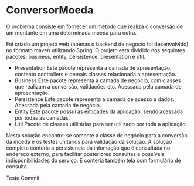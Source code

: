 # ConversorMoeda

O problema consiste em fornecer um método que realiza o conversão de um montante em uma determinada moeda para outra.

Foi criado um projeto web (apenas o backend de negócio foi desenvolvido) no formato maven utilizando Spring.
O projeto está dividido nos seguintes pacotes: business, entity, persistence, presentation e util.
- Presentation
  Este pacote representa a camada de apresentação, contento controllers e demais classes relacionada a apresentação.
- Business
  Este pacote representa a camada de negócio, com classes que realizam a conversão, validações etc. Acessada pela camada de apresentação.
- Persistence
  Este pacote representa a camada de acesso a dados. Acessada pela camada de negócio.
- Entity
  Este pacote possui as entidades da aplicação, sendo acessada por todas as camadas.
- Util
  Pacote de classes utilitárias para ser utilizado por toda a aplicação.

Nesta solução encontre-se somente a classe de negócio para a conversão da moeda e os testes unitários para validação da solução. A solução  completa conteria a persistencia da infomação que é consultada no endereço externo, para facilitar posteriores consultas e possíveis indisponibilidades do serviço. E conteria também tela com formulário de consulta.

Teste Commit